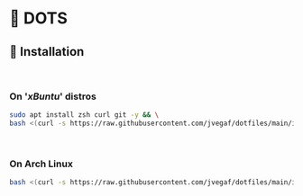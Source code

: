 #  DOTS

## 🚀 Installation

</br>

### On '_xBuntu_' distros

```bash
sudo apt install zsh curl git -y && \
bash <(curl -s https://raw.githubusercontent.com/jvegaf/dotfiles/main/installer)
```

</br>

### On Arch Linux

```bash
bash <(curl -s https://raw.githubusercontent.com/jvegaf/dotfiles/main/installer)
```
